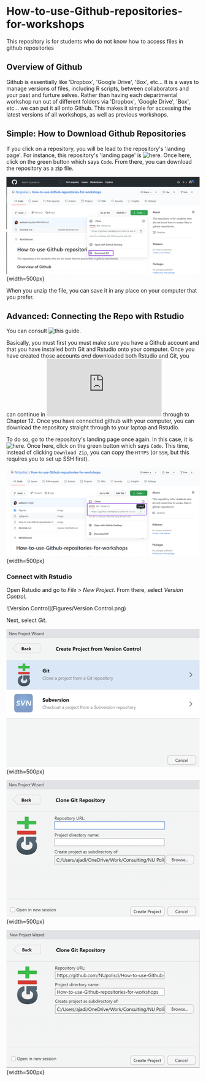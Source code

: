 # How-to-use-Github-repositories-for-workshops
This repository is for students who do not know how to access files in github repositories

## Overview of Github
Github is essentially like 'Dropbox', 'Google Drive', 'Box', etc... It is a ways to manage versions of files, including R scripts, between collaborators and your past and furture selves. Rather than having each departmental workshop run out of different folders via 'Dropbox', 'Google Drive', 'Box', etc... we can put it all onto Github. This makes it simple for accessing the latest versions of all workshops, as well as previous workshops. 

## Simple: How to Download Github Repositories 

If you click on a repository, you will be lead to the repository's 'landing page'. For instance, this repository's 'landing page' is ![here](https://github.com/NUpolisci/How-to-use-Github-repositories-for-workshops). Once here, click on the green button which says `Code`. From there, you can download the repository as a zip file. 

![See purple box in image above](Figures/Download.png){width=500px}

When you unzip the file, you can save it in any place on your computer that you prefer.

## Advanced: Connecting the Repo with Rstudio

You can consult ![this guide](https://happygitwithr.com).

Basically, you must first you must make sure you have a Github account and that you have installed both Git and Rstudio onto your computer. Once you have created those accounts *and* downloaded both Rstudio and Git, you can continue in ![Chapter 9](https://happygitwithr.com/push-pull-github.html) through to Chapter 12. Once you have connected github with your computer, you can download the repository straight through to your laptop and Rstudio. 

To do so, go to the repository's landing page once again. In this case, it is ![here](https://github.com/NUpolisci/How-to-use-Github-repositories-for-workshops). Once here, click on the green button which says `Code`. This time, instead of clicking `Download Zip`, you can copy the `HTTPS` (or `SSH`, but this requires you to set up SSH first). 

![See purple box around image above](Figures/Copied.png){width=500px}

### Connect with Rstudio

Open Rstudio and go to *File > New Project*. From there, select *Version Control*. 

![Version Control](Figures/Version Control.png)

Next, select *Git*. 

![Git](Figures/Git.png){width=500px}

![Clone](Figures/Clone.png){width=500px}

![Paste](Figures/Paste.png){width=500px}
